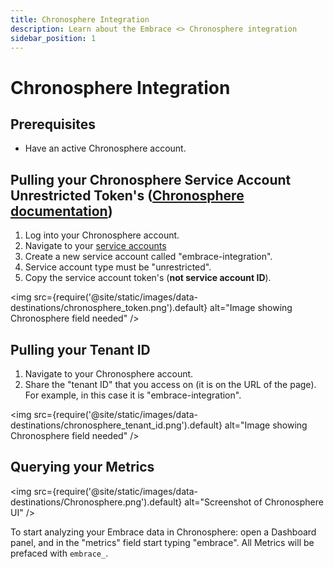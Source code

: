 ```yaml
---
title: Chronosphere Integration
description: Learn about the Embrace <> Chronosphere integration
sidebar_position: 1
---
```


# Chronosphere Integration

## Prerequisites

- Have an active Chronosphere account.

## Pulling your Chronosphere Service Account Unrestricted Token's ([Chronosphere documentation](https://docs.chronosphere.io/administer/accounts-teams/service-accounts#create-an-unrestricted-service-account))

1. Log into your Chronosphere account.
2. Navigate to your [service accounts](https://partner-threec.chronosphere.io/service-accounts?column=name&order=asc)
3. Create a new service account called "embrace-integration".
4. Service account type must be "unrestricted".
5. Copy the service account token's (**not service account ID**).

<img src={require('@site/static/images/data-destinations/chronosphere_token.png').default} alt="Image showing Chronosphere field needed" />

## Pulling your Tenant ID

1. Navigate to your Chronosphere account.
2. Share the "tenant ID" that you access on (it is on the URL of the page). For example, in this case it is "embrace-integration".

<img src={require('@site/static/images/data-destinations/chronosphere_tenant_id.png').default} alt="Image showing Chronosphere field needed" />

## Querying your Metrics
<img src={require('@site/static/images/data-destinations/Chronosphere.png').default} alt="Screenshot of Chronosphere UI" />

To start analyzing your Embrace data in Chronosphere: open a Dashboard panel, and in the "metrics" field start typing "embrace".  All Metrics will be prefaced with `embrace_`.
